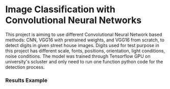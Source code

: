 # Image Classification with Convolutional Neural Networks

This project is aiming to use different Convolutional Neural Network based methods: CNN, VGG16 with pretrained weights, and VGG16 from scratch, to detect digits in given street house images. Digits used for test purpose in this project has different scale, fonts, positions, orientation, light conditions, noise conditions. The model was trained through Tensorflow GPU on university's scluster and only need to run one function python code for the detection process.

### Results Example
